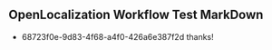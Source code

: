 ## OpenLocalization Workflow Test MarkDown
* 68723f0e-9d83-4f68-a4f0-426a6e387f2d thanks!

<!--HONumber=Aug16_HO4-->


